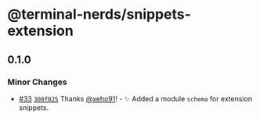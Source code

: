 # @terminal-nerds/snippets-extension<!-- markdownlint-disable line-length list-marker-space no-duplicate-header ul-style ul-indent no-bare-urls -->

## 0.1.0

### Minor Changes

-   [#33](https://github.com/terminal-nerds/snippets/pull/33) [`300f025`](https://github.com/terminal-nerds/snippets/commit/300f025c50a3a55ebc37612bcd4baa606c4010a8) Thanks [@xeho91](https://github.com/xeho91)! - ✨ Added a module `schema` for extension snippets.
